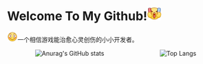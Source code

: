 # Welcome To My Github!<img src="image/.README_image/加油.png" width="32" >

<img src="image/.README_image/害羞.png" width="24">一个相信游戏能治愈心灵创伤的小小开发者。



<div style="display: flex; justify-content: space-around;">
  <img src="https://github-readme-stats.vercel.app/api?username=tiredliu" alt="Anurag's GitHub stats">
  <img src="https://github-readme-stats.vercel.app/api/top-langs/?username=tiredliu" alt="Top Langs">
</div>



